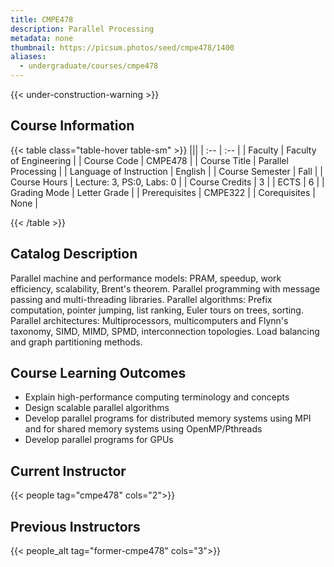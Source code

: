 ```yaml
---
title: CMPE478
description: Parallel Processing
metadata: none
thumbnail: https://picsum.photos/seed/cmpe478/1400
aliases:
  - undergraduate/courses/cmpe478
---
```


{{< under-construction-warning >}}

## Course Information

<!-- prettier-ignore-start -->
{{< table class="table-hover table-sm" >}}
|||
| :-- | :-- |
| Faculty | Faculty of Engineering |
| Course Code | CMPE478 |
| Course Title | Parallel Processing |
| Language of Instruction | English |
| Course Semester | Fall |
| Course Hours | Lecture: 3, PS:0, Labs: 0 |
| Course Credits | 3 |
| ECTS | 6 |
| Grading Mode | Letter Grade |
| Prerequisites | CMPE322 |
| Corequisites | None |

{{< /table >}}
<!-- prettier-ignore-end -->

## Catalog Description

Parallel machine and performance models: PRAM, speedup, work efficiency, scalability, Brent's theorem. Parallel programming with message passing and multi-threading libraries. Parallel algorithms: Prefix computation, pointer jumping, list ranking, Euler tours on trees, sorting. Parallel architectures: Multiprocessors, multicomputers and Flynn's taxonomy, SIMD, MIMD, SPMD, interconnection topologies. Load balancing and graph partitioning methods.

## Course Learning Outcomes

- Explain high-performance computing terminology and concepts
- Design scalable parallel algorithms
- Develop parallel programs for distributed memory systems using MPI and for shared memory systems using OpenMP/Pthreads
- Develop parallel programs for GPUs

## Current Instructor

{{< people tag="cmpe478" cols="2">}}

## Previous Instructors

{{< people_alt tag="former-cmpe478" cols="3">}}
